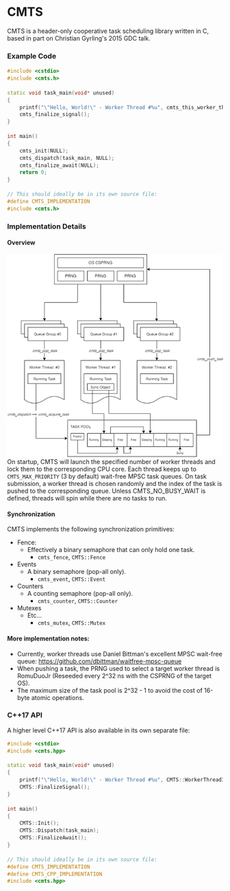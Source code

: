 # CMTS
CMTS is a header-only cooperative task scheduling library written in C, based in part on Christian Gyrling's 2015 GDC talk.  
### Example Code
```cpp
#include <cstdio>
#include <cmts.h>

static void task_main(void* unused)
{
    printf("\"Hello, World!\" - Worker Thread #%u", cmts_this_worker_thread_index());
    cmts_finalize_signal();
}

int main()
{
    cmts_init(NULL);
    cmts_dispatch(task_main, NULL);
    cmts_finalize_await(NULL);
    return 0;
}

// This should ideally be in its own source file:
#define CMTS_IMPLEMENTATION
#include <cmts.h>
```
### Implementation Details
#### Overview
![image](https://github.com/MarcelPiNacy/cmts/blob/master/docs/images/CMTS.png)  
On startup, CMTS will launch the specified number of worker threads and lock them to the corresponding CPU core.
Each thread keeps up to `CMTS_MAX_PRIORITY` (3 by default) wait-free MPSC task queues.
On task submission, a worker thread is chosen randomly and the index of the task is pushed to the corresponding queue.
Unless CMTS_NO_BUSY_WAIT is defined, threads will spin while there are no tasks to run.

#### Synchronization
CMTS implements the following synchronization primitives:

- Fence:  
  - Effectively a binary semaphore that can only hold one task.
    - `cmts_fence`, `CMTS::Fence`
- Events
  - A binary semaphore (pop-all only).
    - `cmts_event`, `CMTS::Event`
- Counters
  - A counting semaphore (pop-all only).
    - `cmts_counter`, `CMTS::Counter`
- Mutexes
  - Etc...
    - `cmts_mutex`, `CMTS::Mutex`

#### More implementation notes:
- Currently, worker threads use Daniel Bittman's excellent MPSC wait-free queue: https://github.com/dbittman/waitfree-mpsc-queue
- When pushing a task, the PRNG used to select a target worker thread is RomuDuoJr (Reseeded every 2^32 ns with the CSPRNG of the target OS).
- The maximum size of the task pool is 2^32 - 1 to avoid the cost of 16-byte atomic operations.
### C++17 API
A higher level C++17 API is also available in its own separate file:
```cpp
#include <cstdio>
#include <cmts.hpp>

static void task_main(void* unused)
{
    printf("\"Hello, World!\" - Worker Thread #%u", CMTS::WorkerThreadIndex());
    CMTS::FinalizeSignal();
}

int main()
{
    CMTS::Init();
    CMTS::Dispatch(task_main);
    CMTS::FinalizeAwait();
}

// This should ideally be in its own source file:
#define CMTS_IMPLEMENTATION
#define CMTS_CPP_IMPLEMENTATION
#include <cmts.hpp>
```